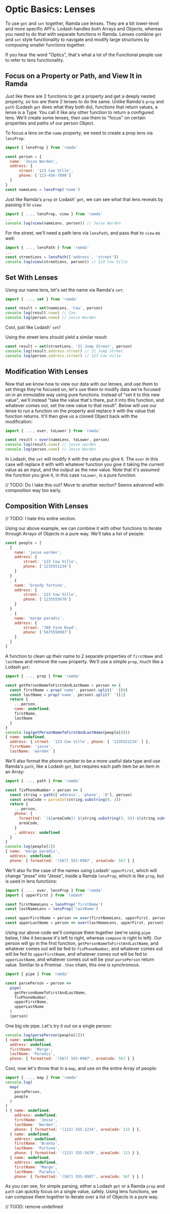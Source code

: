 # Optic Basics: Lenses

To use `get` and `set` together, Ramda use lenses. They are a bit lower-level and more specific API's. Lodash handles both Arrays and Objects, whereas you need to do that with separate functions in Ramda. Lenses combine `get` and `set` style functionality to navigate and modify large structures by composing smaller functions together.

If you hear the word "Optics", that's what a lot of the Functional people use to refer to lens functionality.

## Focus on a Property or Path, and View It in Ramda

Just like there are 2 functions to get a property and get a deeply nested property, so too are there 2 lenses to do the same. Unlike Ramda's `prop` and `path` (Lodash `get` does what they both do), functions that return values, a lense is a Type. You call it like any other function to return a configured lens. We'll create some lenses, then use them to "focus" on certain properties and paths of our person Object.

To focus a lens on the `name` property, we need to create a prop lens via `lensProp`:

```javascript
import { lensProp } from 'ramda'

const person = {
  name: 'Jesse Warden', 
  address: { 
      street: '123 Cow Ville', 
      phone: ['123-456-7890']
  }
}
const nameLens = lensProp('name')
```

Just like Ramda's `prop` or Lodash' `get`, we can see what that lens reveals by passing it to `view`:

```javascript
import { ..., lensProp, view } from 'ramda'
...
console.log(view(nameLens, person)) // Jesse Warden
```

For the street, we'll need a path lens via `lensPath`, and pass that to `view` as well:

```javascript
import { ..., lensPath } from 'ramda'
...
const streetLens = lensPath(['address', 'street'])
console.log(view(streetLens, person)) // 123 Cow Ville
```

## Set With Lenses

Using our name lens, let's set the name via Ramda's `set`:

```javascript
import { ..., set } from 'ramda'

const result = set(nameLens, 'Cow', person)
console.log(result.name) // Cow
console.log(person.name) // Jesse Warden
```

Cool, just like Lodash' `set`!

Using the street lens should yield a similar result:

```javascript
const result = set(streetLens, '21 Jump Street', person)
console.log(result.address.street) // 21 Jump Street
console.log(person.address.street) // 123 Cow Ville
```

## Modification With Lenses

Now that we know how to view our data with our lenses, and use them to set things they're focused on, let's use them to modify data we're focused on in an immutable way using pure functions. Instead of "set it to this new value", we'll instead "take the value that's there, put it into this function, and whatever comes out, set the new value to that result". Below will use our lense to run a function on the property and replace it with the value that function returns. It'll then give us a cloned Object back with the modification:

```javascript
import { ..., over, toLower } from 'ramda'

const result = over(nameLens, toLower, person)
console.log(result.name) // jesse warden
console.log(person.name) // Jesse Warden
```

In Lodash, the `set` will modify it with the value you give it. The `over` in this case will replace it with with whatever function you give it taking the current value as an input, and the output as the new value. Note that it's assumed the function you give it, in this case `toLower`, is a pure function.

// TODO: Do I take this out? Move to another section? Seems advanced with composition way too early.

## Composition With Lenses

// TODO: I hate this entire section.

Using our above example, we can combine it with other functions to iterate through Arrays of Objects in a pure way. We'll take a list of people:

```javascript
const people = [
  {
    name: 'jesse warden', 
    address: { 
        street: '123 Cow Ville', 
        phone: ['1235551234']
    }
  }
  , {
    name: 'brandy fortune', 
    address: { 
        street: '123 Cow Ville', 
        phone: ['1235555678']
    }
  }
  , {
    name: 'marge paradis', 
    address: { 
        street: '789 Farm Road', 
        phone: ['5675550987']
    }
  }
]
```

A function to clean up their name to 2 separate properties of `firstName` and `lastName` and remove the `name` property. We'll use a simple `prop`, much like a Lodash `get`: 

```javascript
import { ..., prop } from 'ramda'

const getPersonNameToFirstAndLastName = person => {
  const firstName = prop('name', person).split(' ')[0]
  const lastName = prop('name', person).split(' ')[1]
  return {
    ...person,
    name: undefined,
    firstName,
    lastName
  }
}
console.log(getPersonNameToFirstAndLastName(people[0]))
{ name: undefined,
  address: { street: '123 Cow Ville', phone: [ '1235551234' ] },
  firstName: 'jesse',
  lastName: 'warden' }
```

We'll also format the phone number to be a more useful data type and use Ramda's `path`, like a Lodash `get`, but requires each path item be an item in an Array:

```javascript
import { ..., path } from 'ramda'

const fixPhoneNumber = person => {
  const string = path(['address', 'phone', '0'], person) 
  const areaCode = parseInt(string.substring(0, 3))
  return {
    ...person,
    phone: {
      formatted: `(${areaCode}) ${string.substring(3, 6)}-${string.substring(6, 10)}`,
      areaCode,
    }
    , address: undefined
  } 
}
console.log(people[2])
{ name: 'marge paradis',
  address: undefined,
  phone: { formatted: '(567) 555-0987', areaCode: 567 } }
```

We'll also fix the case of the names using Lodash' `upperFirst`, which will change "jesse" into "Jesse", inside a Ramda `lensProp`, which is like `prop`, but is used in lens functions:

```javascript
import { ..., over, lensProp } from 'ramda'
import { upperFirst } from 'lodash'

const firstNameLens = lensProp('firstName')
const lastNameLens = lensProp('lastName')

const upperFirstName = person => over(firstNameLens, upperFirst, person)
const upperLastName = person => over(lastNameLens, upperFirst, person)
```

Using our above code we'll compose them together (we're using `pipe` below, I like it because it's left to right, whereas `compose` is right to left). Our person will go in the first function, `getPersonNameToFirstAndLastName`, and whatever comes out will be fed to `fixPhoneNumber`, and whatever comes out will be fed to `upperFirstName`, and whatever comes out will be fed to `upperLastName`, and whatever comes out will be your `parsePerson` return value. Similiar to a Promise `.then` chain, this one is synchronous.

```javascript
import { pipe } from 'ramda'

const parsePerson = person =>
  pipe(
    getPersonNameToFirstAndLastName,
    fixPhoneNumber,
    upperFirstName,
    upperLastName
  )
  (person)
```

One big ole pipe. Let's try it out on a single person:

```javascript
console.log(parsePerson(people[2]))
{ name: undefined,
  address: undefined,
  firstName: 'Marge',
  lastName: 'Paradis',
  phone: { formatted: '(567) 555-0987', areaCode: 567 } }
```

Cool, now let's throw that in a `map`, and use on the entire Array of people:

```javascript
import { ..., map } from 'ramda'
console.log(
  map(
    parsePerson,
    people
  )
)
[ { name: undefined,
    address: undefined,
    firstName: 'Jesse',
    lastName: 'Warden',
    phone: { formatted: '(123) 555-1234', areaCode: 123 } },
  { name: undefined,
    address: undefined,
    firstName: 'Brandy',
    lastName: 'Fortune',
    phone: { formatted: '(123) 555-5678', areaCode: 123 } },
  { name: undefined,
    address: undefined,
    firstName: 'Marge',
    lastName: 'Paradis',
    phone: { formatted: '(567) 555-0987', areaCode: 567 } } ]
```

As you can see, for simple parsing, either a Lodash `get` or a Ramda `prop` and `path` can quickly focus on a single value, safely. Using lens functions, we can compose them together to iterate over a list of Objects in a pure way.

// TOOD: remove undefined